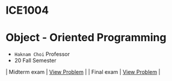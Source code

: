 # ICE1004
# Object - Oriented Programming

- `Haknam Choi` Professor
- 20 Fall Semester


| Midterm exam    | [View Problem](./middle.md) |
| Final exam    | [View Problem](./Final.md) |
